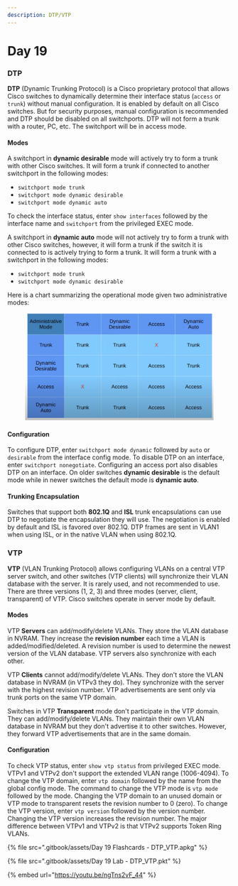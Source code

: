 ```yaml
---
description: DTP/VTP
---
```


# Day 19

### DTP

**DTP** (Dynamic Trunking Protocol) is a Cisco proprietary protocol that allows Cisco switches to dynamically determine their interface status (`access` or `trunk`) without manual configuration. It is enabled by default on all Cisco switches. But for security purposes, manual configuration is recommended and DTP should be disabled on all switchports. DTP will not form a trunk with a router, PC, etc. The switchport will be in access mode.

#### Modes

A switchport in **dynamic desirable** mode will actively try to form a trunk with other Cisco switches. It will form a trunk if connected to another switchport in the following modes:

* `switchport mode trunk`
* `switchport mode dynamic desirable`
* `switchport mode dynamic auto`

To check the interface status, enter `show interfaces` followed by the interface name and `switchport` from the privileged EXEC mode.

A switchport in **dynamic auto** mode will not actively try to form a trunk with other Cisco switches, however, it will form a trunk if the switch it is connected to is actively trying to form a trunk. It will form a trunk with a switchport in the following modes:

* `switchport mode trunk`
* `switchport mode dynamic desirable`

Here is a chart summarizing the operational mode given two administrative modes:

<figure><img src=".gitbook/assets/image (121).png" alt="two modes - result" width="563"><figcaption></figcaption></figure>

#### Configuration

To configure DTP, enter `switchport mode dynamic` followed by `auto` or `desirable` from the interface config mode. To disable DTP on an interface, enter `switchport nonegotiate`. Configuring an access port also disables DTP on an interface. On older switches **dynamic desirable** is the default mode while in newer switches the default mode is **dynamic auto**.

#### Trunking Encapsulation&#x20;

Switches that support both **802.1Q** and **ISL** trunk encapsulations can use DTP to negotiate the encapsulation they will use. The negotiation is enabled by default and ISL is favored over 802.1Q. DTP frames are sent in VLAN1 when using ISL, or in the native VLAN when using 802.1Q.

### VTP

**VTP** (VLAN Trunking Protocol) allows configuring VLANs on a central VTP server switch, and other switches (VTP clients) will synchronize their VLAN database with the server. It is rarely used, and not recommended to use. There are three versions (1, 2, 3) and three modes (server, client, transparent) of VTP. Cisco switches operate in server mode by default.&#x20;

#### Modes

VTP **Servers** can add/modify/delete VLANs. They store the VLAN database in NVRAM. They increase the **revision number** each time a VLAN is added/modified/deleted. A revision number is used to determine the newest version of the VLAN database. VTP servers also synchronize with each other.

VTP **Clients** cannot add/modify/delete VLANs. They don't store the VLAN database in NVRAM (in VTPv3 they do). They synchronize with the server with the highest revision number. VTP advertisements are sent only via trunk ports on the same VTP domain.

Switches in VTP **Transparent** mode don't participate in the VTP domain. They can add/modify/delete VLANs. They maintain their own VLAN database in NVRAM but they don't advertise it to other switches. However, they forward VTP advertisements that are in the same domain.

#### Configuration

To check VTP status, enter `show vtp status` from privileged EXEC mode. VTPv1 and VTPv2 don't support the extended VLAN range (1006-4094). To change the VTP domain, enter `vtp domain` followed by the name from the global config mode. The command to change the VTP mode is `vtp mode` followed by the mode. Changing the VTP domain to an unused domain or VTP mode to transparent resets the revision number to 0 (zero). To change the VTP version, enter `vtp version` followed by the version number. Changing the VTP version increases the revision number. The major difference between VTPv1 and VTPv2 is that VTPv2 supports Token Ring VLANs.

{% file src=".gitbook/assets/Day 19 Flashcards - DTP_VTP.apkg" %}

{% file src=".gitbook/assets/Day 19 Lab - DTP_VTP.pkt" %}

{% embed url="https://youtu.be/ngTns2vF_44" %}
